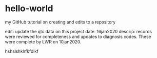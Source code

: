 # hello-world
my GitHub tutorial on creating and edits to a repository

edit: update the qtc data on this project
date: 16jan2020
descrip: records were reviewed for completeness and updates to diagnosis codes. These were complete by LWR on 10jan2020.

hshslshkhfkfdlkf
